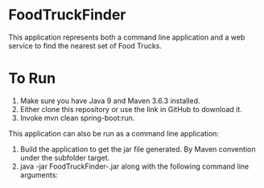 # FoodTruckFinder
This application represents both a command line application and a web service to find the nearest set of Food Trucks.

# To Run
1. Make sure you have Java 9 and Maven 3.6.3 installed.
2. Either clone this repository or use the link in GitHub to download it.
3. Invoke mvn clean spring-boot:run.

This application can also be run as a command line application:
1. Build the application to get the jar file generated.  By Maven convention under the subfolder target.
2. java -jar FoodTruckFinder-<version>.jar along with the following command line arguments:
  
